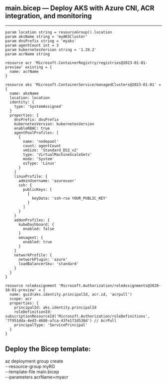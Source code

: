  ## main.bicep — Deploy AKS with Azure CNI, ACR integration, and monitoring

--------------------------------------------------------------------------------------
```
param location string = resourceGroup().location
param aksName string = 'myAKSCluster'
param dnsPrefix string = 'myaks'
param agentCount int = 3
param kubernetesVersion string = '1.29.2'
param acrName string

resource acr 'Microsoft.ContainerRegistry/registries@2023-01-01-preview' existing = {
  name: acrName
}

resource aks 'Microsoft.ContainerService/managedClusters@2023-01-01' = {
  name: aksName
  location: location
  identity: {
    type: 'SystemAssigned'
  }
  properties: {
    dnsPrefix: dnsPrefix
    kubernetesVersion: kubernetesVersion
    enableRBAC: true
    agentPoolProfiles: [
      {
        name: 'nodepool'
        count: agentCount
        vmSize: 'Standard_DS2_v2'
        type: 'VirtualMachineScaleSets'
        mode: 'System'
        osType: 'Linux'
      }
    ]
    linuxProfile: {
      adminUsername: 'azureuser'
      ssh: {
        publicKeys: [
          {
            keyData: 'ssh-rsa YOUR_PUBLIC_KEY'
          }
        ]
      }
    }
    addonProfiles: {
      kubeDashboard: {
        enabled: false
      }
      omsagent: {
        enabled: true
      }
    }
    networkProfile: {
      networkPlugin: 'azure'
      loadBalancerSku: 'standard'
    }
  }
}

resource roleAssignment 'Microsoft.Authorization/roleAssignments@2020-10-01-preview' = {
  name: guid(aks.identity.principalId, acr.id, 'acrpull')
  scope: acr
  properties: {
    principalId: aks.identity.principalId
    roleDefinitionId: subscriptionResourceId('Microsoft.Authorization/roleDefinitions', '7f951dda-4ed3-4680-a7ca-43fe172d538d') // AcrPull
    principalType: 'ServicePrincipal'
  }
}
```
##  Deploy the Bicep template:
az deployment group create \
  --resource-group myRG \
  --template-file main.bicep \
  --parameters acrName=myacr
